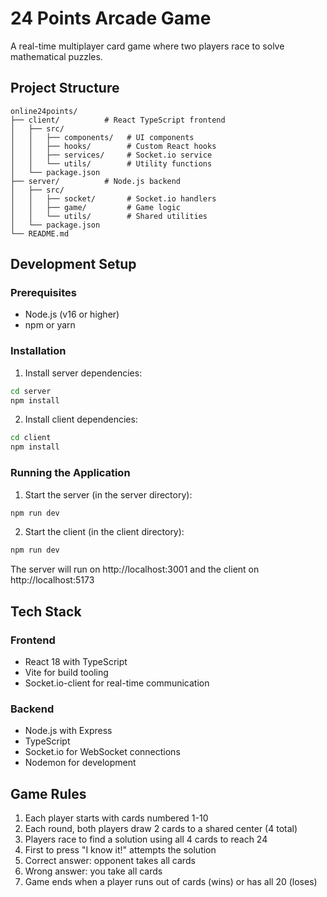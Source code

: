 # 24 Points Arcade Game

A real-time multiplayer card game where two players race to solve mathematical puzzles.

## Project Structure

```
online24points/
├── client/          # React TypeScript frontend
│   ├── src/
│   │   ├── components/   # UI components
│   │   ├── hooks/        # Custom React hooks
│   │   ├── services/     # Socket.io service
│   │   └── utils/        # Utility functions
│   └── package.json
├── server/          # Node.js backend
│   ├── src/
│   │   ├── socket/       # Socket.io handlers
│   │   ├── game/         # Game logic
│   │   └── utils/        # Shared utilities
│   └── package.json
└── README.md
```

## Development Setup

### Prerequisites
- Node.js (v16 or higher)
- npm or yarn

### Installation

1. Install server dependencies:
```bash
cd server
npm install
```

2. Install client dependencies:
```bash
cd client
npm install
```

### Running the Application

1. Start the server (in the server directory):
```bash
npm run dev
```

2. Start the client (in the client directory):
```bash
npm run dev
```

The server will run on http://localhost:3001 and the client on http://localhost:5173

## Tech Stack

### Frontend
- React 18 with TypeScript
- Vite for build tooling
- Socket.io-client for real-time communication

### Backend
- Node.js with Express
- TypeScript
- Socket.io for WebSocket connections
- Nodemon for development

## Game Rules

1. Each player starts with cards numbered 1-10
2. Each round, both players draw 2 cards to a shared center (4 total)
3. Players race to find a solution using all 4 cards to reach 24
4. First to press "I know it!" attempts the solution
5. Correct answer: opponent takes all cards
6. Wrong answer: you take all cards
7. Game ends when a player runs out of cards (wins) or has all 20 (loses)